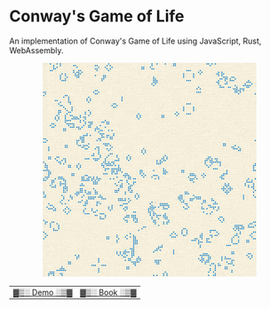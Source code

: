 Conway's Game of Life
=====================
An implementation of Conway's Game of Life using JavaScript, Rust, WebAssembly.

<div align="center">
    <a href="https://jellowfish.github.io/conway"><img src="./res/gol.gif"/></a>
</div>

<table align="center">
    <td><a href="https://jellowfish.github.io/conway">▓▒░ Demo ░▒▓</a></td>
    <td><a href="https://rustwasm.github.io/docs/book">▓▒░ Book ░▒▓</a></td>
</table>
